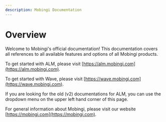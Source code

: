 ```yaml
---
description: Mobingi Documentation
---
```


# Overview

Welcome to Mobingi's official documentation! This documentation covers all references to all available features and options of all Mobingi products.

To get started with ALM, please visit [https://alm.mobingi.com](https://alm.mobingi.com).

To get started with Wave, please visit [https://wave.mobingi.com](https://wave.mobingi.com).

If you are looking for the old \(v2\) documentations for ALM, you can use the dropdown menu on the upper left hand corner of this page.

For general information about Mobingi, please visit our website [https://mobingi.com](https://mobingi.com).

